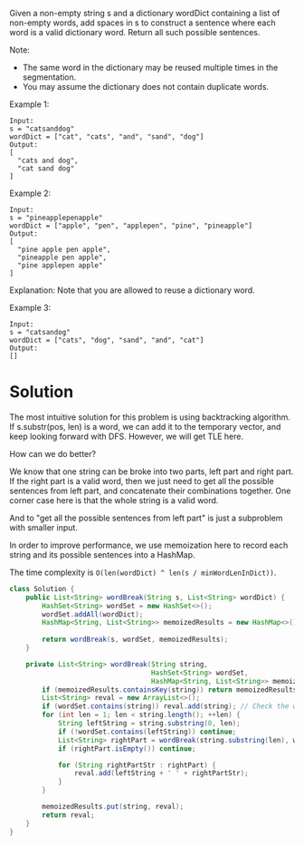 Given a non-empty string s and a dictionary wordDict containing a list of non-empty words, add spaces in s to construct a sentence where each word is a valid dictionary word. Return all such possible sentences.

Note:

* The same word in the dictionary may be reused multiple times in the segmentation.
* You may assume the dictionary does not contain duplicate words.

Example 1:

```
Input:
s = "catsanddog"
wordDict = ["cat", "cats", "and", "sand", "dog"]
Output:
[
  "cats and dog",
  "cat sand dog"
]
```

Example 2:

```
Input:
s = "pineapplepenapple"
wordDict = ["apple", "pen", "applepen", "pine", "pineapple"]
Output:
[
  "pine apple pen apple",
  "pineapple pen apple",
  "pine applepen apple"
]
```

Explanation: Note that you are allowed to reuse a dictionary word.

Example 3:

```
Input:
s = "catsandog"
wordDict = ["cats", "dog", "sand", "and", "cat"]
Output:
[]
```

# Solution

The most intuitive solution for this problem is using backtracking algorithm. If s.substr(pos, len) is a word, we can add it to the temporary vector, and keep looking forward with DFS. However, we will get TLE here.

How can we do better?

We know that one string can be broke into two parts, left part and right part. If the right part is a valid word, then we just need to get all the possible sentences from left part, and concatenate their combinations together. One corner case here is that the whole string is a valid word.

And to "get all the possible sentences from left part" is just a subproblem with smaller input.

In order to improve performance, we use memoization here to record each string and its possible sentences into a HashMap.

The time complexity is `O(len(wordDict) ^ len(s / minWordLenInDict))`.

```java
class Solution {
    public List<String> wordBreak(String s, List<String> wordDict) {
        HashSet<String> wordSet = new HashSet<>();
        wordSet.addAll(wordDict);
        HashMap<String, List<String>> memoizedResults = new HashMap<>();
        
        return wordBreak(s, wordSet, memoizedResults);
    }

    private List<String> wordBreak(String string,
                                   HashSet<String> wordSet,
                                   HashMap<String, List<String>> memoizedResults) {
        if (memoizedResults.containsKey(string)) return memoizedResults.get(string);
        List<String> reval = new ArrayList<>();
        if (wordSet.contains(string)) reval.add(string); // Check the whole string
        for (int len = 1; len < string.length(); ++len) {
            String leftString = string.substring(0, len);
            if (!wordSet.contains(leftString)) continue;
            List<String> rightPart = wordBreak(string.substring(len), wordSet, memoizedResults);
            if (rightPart.isEmpty()) continue;

            for (String rightPartStr : rightPart) {
                reval.add(leftString + ' ' + rightPartStr);
            }
        }

        memoizedResults.put(string, reval);
        return reval;
    }
}
```
